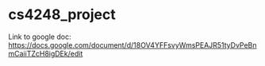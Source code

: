 # cs4248_project

Link to google doc:
https://docs.google.com/document/d/18OV4YFFsvyWmsPEAJR51tyDvPeBnmCaiiTZcH8igDEk/edit
